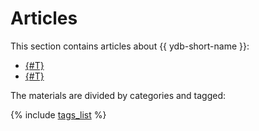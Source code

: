 # Articles

This section contains articles about {{ ydb-short-name }}:

- [{#T}](publications/2024.md)
- [{#T}](publications/2023.md)

The materials are divided by categories and tagged:

{% include [tags_list](./_includes/tags_list.md) %}
